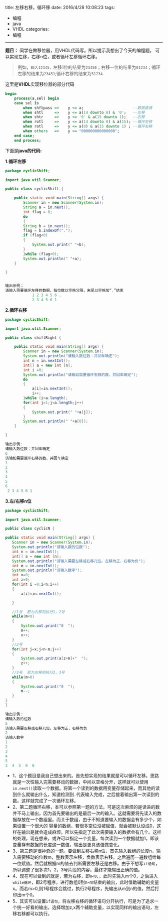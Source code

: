 title: 左移右移，循环移
date: 2016/4/28 10:08:23
tags:
- 编程
- java
- VHDL
categories:
- 编程
---

**题目：** 同学在做移位器，用VHDL代码写。所以提示我想出了今天的编程题。
可以实现左移，右移n位，或者循环左移循环右移。
>例如，`输入12345，`左移1位的结果为`23450`；右移一位的结果为`01234`；循环左移的结果为`23451`;循环右移的结果为`51234`.

<!-- more -->

这里是**VHDL**实现移位器的部分代码

```vhdl    
begin
    process(a,sel) begin
    case sel is
        when shftpass =>    y <= a;                      --数据直通    
        when shtl     =>    y <= a(14 downto 0) & '0';   --左移
        when shtr     =>    y <= '0' & a(15 downto 1);   --右移
        when rotl     =>    y <= a(14 downto 0) & a(15); --循环左移
        when rotl     =>    y <= a(0) & a(15 downto 1) ; --循环右移
        when others   =>    y <= "000000000000000";        
    end case;
    end process;
```

下面是**java的代码:**

**1.循环左移**
``` java
package cyclicShift;

import java.util.Scanner;

public class cyclicShift {

    public static void main(String[] args) {
        Scanner in = new Scanner(System.in);
        String a = in.next();
        int flag = 0;
        do
        {
        String b = in.next();
        flag = b.indexOf(".");
        if (flag<0)
        {
            System.out.print(" "+b);
        }
        }while (flag<0);
        System.out.println(" "+a);
    }

}


输出示例；    
请输入需要循环左移的数据，每位数以空格分隔，末尾以空格加“.”结束
            1 2 3 4 5 6 .
            2 3 4 5 6 1

```

**2.循环右移**

``` java
package cyclicShift;

import java.util.Scanner;

public class shiftRight {

    public static void main(String[] args) {
        Scanner in = new Scanner(System.in);
        System.out.println("请输入数位数：并回车确定");
        int n = in.nextInt();
        int[] a = new int [n];
        int i =0;
        System.out.println("请输如需要循环右移的数，并回车确定");
        do
        {
            a[i]=in.nextInt();
            i++;
        }while (i<a.length);
        for(int j=1;j<a.length;j++)
        {
            System.out.print(" "+a[j]);
        }
        System.out.println(" "+a[0]);
    }

}

输出示例:
请输入数位数：并回车确定
6
请输如需要循环右移的数，并回车确定
1
2
3
4
5
6
 2 3 4 5 6 1
```




**3.左/右移n位**

```java
package cyclicShift;

import java.util.Scanner;

public class cyclicN {

public static void main(String[] args) {
   Scanner in = new Scanner(System.in);
   System.out.println("请输入数的位数");
   int n = in.nextInt();
   int[] a = new int [n];
   System.out.println("请输入需要左移或右移几位。左移为正，右移为负");
   int m = in.nextInt();
   System.out.println("请输入数字");
   int x=0;
   int z=0;
   for(int i =0;i<n;i++)
   {
       a[i]=in.nextInt();

   }

   //1号  若为右移则执行1，2号
   while(m<0)
   {
       System.out.print("0  ");
       m++;
       x++;
   }
   //2号
   for(int j=x;j<n-m;j++)
   {   
       System.out.print(a[z+m]+"  ");
       z++;
   }
   //3号  若为左移则执行2，3号
   while(m>0)
   {
       System.out.print("0  ");
       m--;
   }
}
}

输出示例：
请输入数的位数
5
请输入需要左移或右移几位。左移为正，右移为负
2
请输入数字
1
2
3
4
5
3  4  5  0  0  
```



- 1、这个题目是我自己想出来的。首先想实现的结果就是可以循环左移。思路就是一次性输入完需要移动的数据，中间以空格分开，这样就可以使用`in.next()`读取一个数据。将第一个读到的数据用变量存储起来，而其他的读到什么就输出什么，知道检测到`.`代表输入完成，之后接着输出第一次读到的数。这样就完成了一次循环左移。
- 2、第二题循环右移，本可以参照第一题的方法，可是这次麻烦的是读进的数并不马上输出，因为首先要输出的是最后一次的输入。这就需要将先读入的数据存放在一个数组里。而关于数组，由于不知道要输入的数据会有多少个，如果设置一个很大的 容量的数组，若很多空位没被赋值，就会被默认设成0，这样在输出是就会造成麻烦。所以先指定了此次需要输入的数据会有几个。这样的处理，现在想来，或许可以指定一个变量，每次读到一个数据就加1，即该变量存有数据的长度这一数值，输出是更具该值做变化。
- 3、第三题是很神奇的一题。要做到左移右移n位，首先输入数组的长度n，输入需要移动的位数m，整数表示左移，负数表示右移。之后遍历一遍数组给每一位赋值。然后就根据m的值去判断需要左移还是右移。由于不想写`if语句`，所以调整了很多次1，2，3号片段的内容，最终才能输出正确的值。
- 4、现在可以做到的就是，若为右移，即`m<0;`，此时先输入m个0，之后进入`while循环`，即2号程序，进行数组0到n-m结束的输出，此时借助辅助的变量x。而若m>0,则1号程序会跳过，执行2号程序，先输出从m到n的值，然后打印出m个0。
- 5、其实可以设置`if语句`，将左移右移的循环语句分开执行，可是为了追求一个统一好看的输出，选择增加z,x两个辅助变量，以实现同样的输出语句，左移右移都可以执行。
